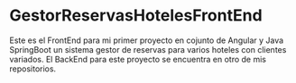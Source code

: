 # GestorReservasHotelesFrontEnd

Este es el FrontEnd para  mi primer proyecto en cojunto de Angular y Java SpringBoot un sistema gestor de reservas para varios hoteles con clientes variados.
El BackEnd para este proyecto se encuentra en otro de mis repositorios.
